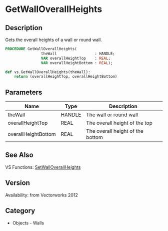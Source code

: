 # GetWallOverallHeights

## Description
Gets the overall heights of a wall or round wall.

```pascal
PROCEDURE GetWallOverallHeights(
				theWall                 : HANDLE;
				VAR overallHeightTop    : REAL;
				VAR overallHeightBottom : REAL);
```

```python
def vs.GetWallOverallHeights(theWall):
    return (overallHeightTop, overallHeightBottom)
```

## Parameters
|Name|Type|Description|
|---|---|---|
|theWall|HANDLE|The wall or round wall|
|overallHeightTop|REAL|The overall height of the top|
|overallHeightBottom|REAL|The overall height of the bottom|

## See Also
VS Functions:
[SetWallOverallHeights](SetWallOverallHeights.md)

## Version
Availability: from Vectorworks 2012

## Category
* Objects - Walls

